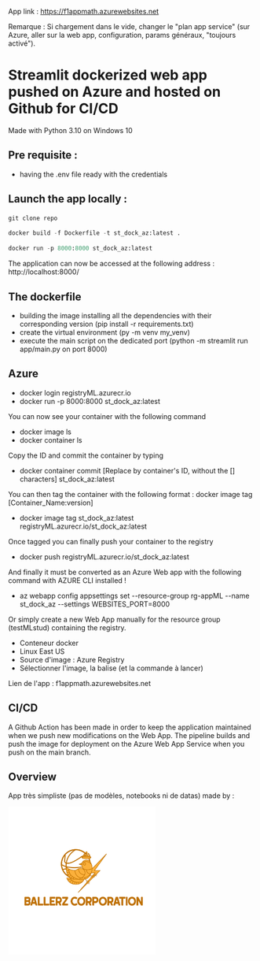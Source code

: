 App link : https://f1appmath.azurewebsites.net

Remarque : Si chargement dans le vide, changer le "plan app service" (sur Azure, aller sur la web app, configuration, params généraux, "toujours activé").

# Streamlit dockerized web app pushed on Azure and hosted on Github for CI/CD

Made with Python 3.10 on Windows 10

## Pre requisite :
- having the .env file ready with the credentials

## Launch the app locally :

```python
git clone repo
```

```python
docker build -f Dockerfile -t st_dock_az:latest . 
```

```python
docker run -p 8000:8000 st_dock_az:latest
```

The application can now be accessed at the following address : 
http://localhost:8000/

## The dockerfile
- building the image installing all the dependencies with their corresponding version (pip install -r requirements.txt)
- create the virtual environment (py -m venv my_venv)
- execute the main script on the dedicated port (python -m streamlit run app/main.py on port 8000)

## Azure 

- docker login registryML.azurecr.io  
- docker run -p 8000:8000 st_dock_az:latest

You can now see your container with the following command
- docker image ls
- docker container ls

Copy the ID and commit the container by typing
- docker container commit [Replace by container's ID, without the [] characters] st_dock_az:latest

You can then tag the container with the following format : docker image tag [Container_Name:version] 
- docker image tag st_dock_az:latest registryML.azurecr.io/st_dock_az:latest

Once tagged you can finally push your container to the registry
- docker push registryML.azurecr.io/st_dock_az:latest

And finally it must be converted as an Azure Web app with the following command with AZURE CLI installed !

- az webapp config appsettings set --resource-group rg-appML --name st_dock_az --settings WEBSITES_PORT=8000

Or simply create a new Web App manually for the resource group (testMLstud) containing the registry.
- Conteneur docker
- Linux East US
- Source d'image : Azure Registry
- Sélectionner l'image, la balise (et la commande à lancer)

Lien de l'app : f1appmath.azurewebsites.net

## CI/CD

A Github Action has been made in order to keep the application maintained when we push new modifications on the Web App.
The pipeline builds and push the image for deployment on the Azure Web App Service when you push on the main branch.

## Overview

App très simpliste (pas de modèles, notebooks ni de datas) made by :

<img src="assets/ballerz.png" alt="logo" hight="300" width="300"/>
